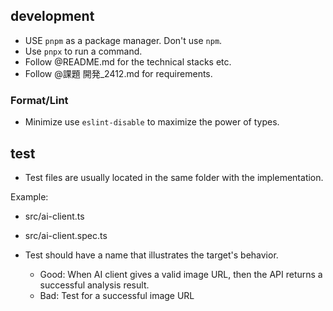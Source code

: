 ## development

- USE `pnpm` as a package manager. Don't use `npm`.
- Use `pnpx` to run a command.
- Follow @README.md for the technical stacks etc.
- Follow @課題 開発_2412.md for requirements.

### Format/Lint

- Minimize use `eslint-disable` to maximize the power of types.

## test

- Test files are usually located in the same folder with the implementation.

Example:
- src/ai-client.ts
- src/ai-client.spec.ts

- Test should have a name that illustrates the target's behavior.
  - Good: When AI client gives a valid image URL, then the API returns a successful analysis result.
  - Bad: Test for a successful image URL


